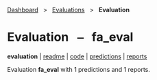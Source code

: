 [Dashboard](../../index.md)  &nbsp; > &nbsp; [Evaluations](../index.md)  &nbsp; > &nbsp; **Evaluation** 

# Evaluation &nbsp; ⎯ &nbsp; fa_eval

**evaluation** | [readme](readme_file.md) | [code](code.md) | [predictions](predictions/index.md) | [reports](reports/index.md) 

Evaluation **fa_eval** with 1 predictions and 1 reports.

